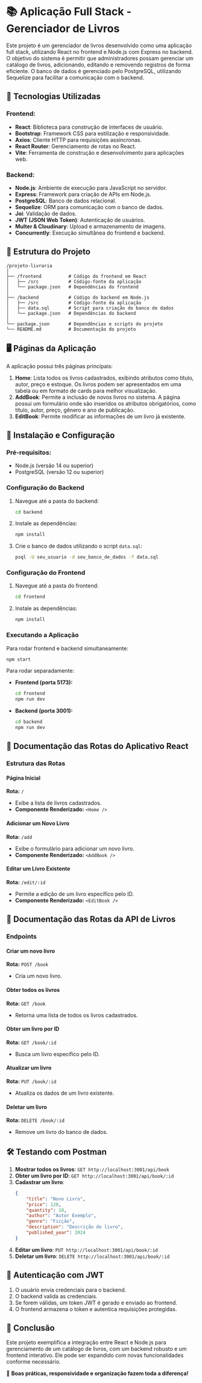 # 📚 Aplicação Full Stack - Gerenciador de Livros

Este projeto é um gerenciador de livros desenvolvido como uma aplicação full stack, utilizando React no frontend e Node.js com Express no backend. O objetivo do sistema é permitir que administradores possam gerenciar um catálogo de livros, adicionando, editando e removendo registros de forma eficiente. O banco de dados é gerenciado pelo PostgreSQL, utilizando Sequelize para facilitar a comunicação com o backend.

## 🚀 Tecnologias Utilizadas

### Frontend:
- **React**: Biblioteca para construção de interfaces de usuário.
- **Bootstrap**: Framework CSS para estilização e responsividade.
- **Axios**: Cliente HTTP para requisições assíncronas.
- **React Router**: Gerenciamento de rotas no React.
- **Vite**: Ferramenta de construção e desenvolvimento para aplicações web.

### Backend:
- **Node.js**: Ambiente de execução para JavaScript no servidor.
- **Express**: Framework para criação de APIs em Node.js.
- **PostgreSQL**: Banco de dados relacional.
- **Sequelize**: ORM para comunicação com o banco de dados.
- **Joi**: Validação de dados.
- **JWT (JSON Web Token)**: Autenticação de usuários.
- **Multer & Cloudinary**: Upload e armazenamento de imagens.
- **Concurrently**: Execução simultânea do frontend e backend.

## 📂 Estrutura do Projeto

```
/projeto-livraria
│
├── /frontend          # Código do frontend em React
│   ├── /src           # Código-fonte da aplicação
│   └── package.json   # Dependências do frontend
│
├── /backend           # Código do backend em Node.js
│   ├── /src           # Código-fonte da aplicação
│   ├── data.sql       # Script para criação do banco de dados
│   └── package.json   # Dependências do backend
│
└── package.json       # Dependências e scripts do projeto
└── README.md          # Documentação do projeto
```

## 🖥️ Páginas da Aplicação

A aplicação possui três páginas principais:

1. **Home**: Lista todos os livros cadastrados, exibindo atributos como título, autor, preço e estoque. Os livros podem ser apresentados em uma tabela ou em formato de cards para melhor visualização.
2. **AddBook**: Permite a inclusão de novos livros no sistema. A página possui um formulário onde são inseridos os atributos obrigatórios, como título, autor, preço, gênero e ano de publicação.
3. **EditBook**: Permite modificar as informações de um livro já existente.

## 🔧 Instalação e Configuração

### Pré-requisitos:
- Node.js (versão 14 ou superior)
- PostgreSQL (versão 12 ou superior)

### Configuração do Backend
1. Navegue até a pasta do backend:
   ```bash
   cd backend
   ```
2. Instale as dependências:
   ```bash
   npm install
   ```
3. Crie o banco de dados utilizando o script `data.sql`:
   ```bash
   psql -U seu_usuario -d seu_banco_de_dados -f data.sql
   ```

### Configuração do Frontend
1. Navegue até a pasta do frontend:
   ```bash
   cd frontend
   ```
2. Instale as dependências:
   ```bash
   npm install
   ```

### Executando a Aplicação

Para rodar frontend e backend simultaneamente:
```bash
npm start
```

Para rodar separadamente:
- **Frontend (porta 5173):**
  ```bash
  cd frontend
  npm run dev
  ```
- **Backend (porta 3001):**
  ```bash
  cd backend
  npm run dev
  ```

## 📌 Documentação das Rotas do Aplicativo React

### Estrutura das Rotas

#### Página Inicial
**Rota:** `/`
- Exibe a lista de livros cadastrados.
- **Componente Renderizado:** `<Home />`

#### Adicionar um Novo Livro
**Rota:** `/add`
- Exibe o formulário para adicionar um novo livro.
- **Componente Renderizado:** `<AddBook />`

#### Editar um Livro Existente
**Rota:** `/edit/:id`
- Permite a edição de um livro específico pelo ID.
- **Componente Renderizado:** `<EditBook />`

## 📌 Documentação das Rotas da API de Livros

### Endpoints

#### Criar um novo livro
**Rota:** `POST /book`
- Cria um novo livro.

#### Obter todos os livros
**Rota:** `GET /book`
- Retorna uma lista de todos os livros cadastrados.

#### Obter um livro por ID
**Rota:** `GET /book/:id`
- Busca um livro específico pelo ID.

#### Atualizar um livro
**Rota:** `PUT /book/:id`
- Atualiza os dados de um livro existente.

#### Deletar um livro
**Rota:** `DELETE /book/:id`
- Remove um livro do banco de dados.

## 🛠 Testando com Postman

1. **Mostrar todos os livros**: `GET http://localhost:3001/api/book`
2. **Obter um livro por ID**: `GET http://localhost:3001/api/book/:id`
3. **Cadastrar um livro**:
   ```json
   {
       "title": "Novo Livro",
       "price": 120,
       "quantity": 10,
       "author": "Autor Exemplo",
       "genre": "Ficção",
       "description": "Descrição do livro",
       "published_year": 2024
   }
   ```
4. **Editar um livro**: `PUT http://localhost:3001/api/book/:id`
5. **Deletar um livro**: `DELETE http://localhost:3001/api/book/:id`

## 🔑 Autenticação com JWT

1. O usuário envia credenciais para o backend.
2. O backend valida as credenciais.
3. Se forem válidas, um token JWT é gerado e enviado ao frontend.
4. O frontend armazena o token e autentica requisições protegidas.

## 🎯 Conclusão

Este projeto exemplifica a integração entre React e Node.js para gerenciamento de um catálogo de livros, com um backend robusto e um frontend interativo. Ele pode ser expandido com novas funcionalidades conforme necessário.

🚀 **Boas práticas, responsividade e organização fazem toda a diferença!**

